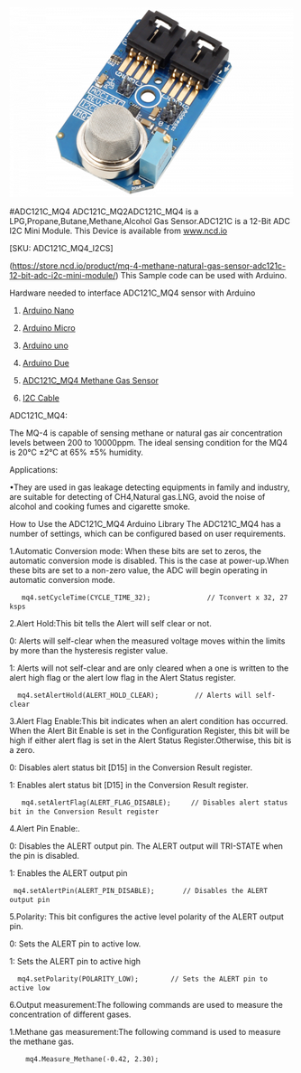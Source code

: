 
[![ADC121C_MQ4](ADC121C_I2CGAS_MQ4.png)](https://store.ncd.io/product/mq-4-methane-natural-gas-sensor-adc121c-12-bit-adc-i2c-mini-module/)

#ADC121C_MQ4
ADC121C_MQ2ADC121C_MQ4 is a LPG,Propane,Butane,Methane,Alcohol Gas Sensor.ADC121C is a 12-Bit ADC I2C Mini Module.
This Device is available from www.ncd.io 

[SKU: ADC121C_MQ4_I2CS]

(https://store.ncd.io/product/mq-4-methane-natural-gas-sensor-adc121c-12-bit-adc-i2c-mini-module/)
This Sample code can be used with Arduino.

Hardware needed to interface ADC121C_MQ4 sensor with Arduino

1. <a href="https://store.ncd.io/product/i2c-shield-for-arduino-nano/">Arduino Nano</a>

2. <a href="https://store.ncd.io/product/i2c-shield-for-arduino-micro-with-i2c-expansion-port/">Arduino Micro</a>

3. <a href="https://store.ncd.io/product/i2c-shield-for-arduino-uno/">Arduino uno</a>

4. <a href="https://store.ncd.io/product/dual-i2c-shield-for-arduino-due-with-modular-communications-interface/">Arduino Due</a>

5. <a href="https://store.ncd.io/product/mq-4-methane-natural-gas-sensor-adc121c-12-bit-adc-i2c-mini-module/">ADC121C_MQ4 Methane Gas Sensor</a>

6. <a href="https://store.ncd.io/product/i%C2%B2c-cable/">I2C Cable</a>

ADC121C_MQ4:

The MQ-4 is capable of sensing methane or natural gas air concentration levels between 200 to 10000ppm. The ideal sensing condition for the MQ4 is 20°C ±2°C at 65% ±5% humidity.

Applications:

•They are used in gas leakage detecting equipments in family and industry, are suitable for detecting of CH4,Natural gas.LNG, avoid the noise of alcohol and cooking fumes and cigarette smoke. 

How to Use the ADC121C_MQ4 Arduino Library
The ADC121C_MQ4 has a number of settings, which can be configured based on user requirements.

1.Automatic Conversion mode: When these bits are set to zeros, the automatic conversion mode is disabled. This is the case at power-up.When these bits are set to a non-zero value, the ADC will begin operating in automatic conversion mode.

       mq4.setCycleTime(CYCLE_TIME_32);              // Tconvert x 32, 27 ksps
    
2.Alert Hold:This bit tells the Alert will self clear or not.

   0: Alerts will self-clear when the measured voltage moves within the limits by more than the hysteresis register value.
  
   1: Alerts will not self-clear and are only cleared when a one is written to the alert high flag or the alert low flag in the Alert Status register.

      mq4.setAlertHold(ALERT_HOLD_CLEAR);         // Alerts will self-clear

3.Alert Flag Enable:This bit indicates when an alert condition has occurred. When the Alert Bit Enable is set in the Configuration Register, this bit will be high if either alert flag is set in the Alert Status Register.Otherwise, this bit is a zero.

   0: Disables alert status bit [D15] in the Conversion Result register.
  
   1: Enables alert status bit [D15] in the Conversion Result register.

       mq4.setAlertFlag(ALERT_FLAG_DISABLE);     // Disables alert status bit in the Conversion Result register
       
4.Alert Pin Enable:.

   0: Disables the ALERT output pin. The ALERT output will TRI-STATE when the pin is disabled.
  
   1: Enables the ALERT output pin
  
     mq4.setAlertPin(ALERT_PIN_DISABLE);       // Disables the ALERT output pin

5.Polarity: This bit configures the active level polarity of the ALERT output pin.

   0: Sets the ALERT pin to active low.
 
   1: Sets the ALERT pin to active high
 
      mq4.setPolarity(POLARITY_LOW);        // Sets the ALERT pin to active low
    
6.Output measurement:The following commands are used to measure the concentration of different gases.

  1.Methane gas measurement:The following command is used to measure the methane gas.
       
        mq4.Measure_Methane(-0.42, 2.30);   
     

